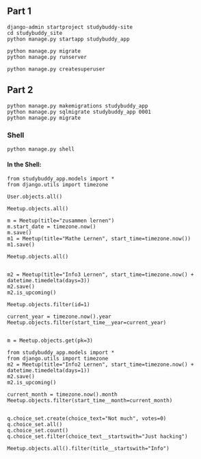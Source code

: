 ## Part 1

    django-admin startproject studybuddy-site
    cd studybuddy_site
    python manage.py startapp studybuddy_app

    python manage.py migrate
    python manage.py runserver

    python manage.py createsuperuser

## Part 2

    python manage.py makemigrations studybuddy_app
    python manage.py sqlmigrate studybuddy_app 0001
    python manage.py migrate

### Shell

    python manage.py shell

#### In the Shell:

    from studybuddy_app.models import *
    from django.utils import timezone

    User.objects.all()

    Meetup.objects.all()
    
    m = Meetup(title="zusammen lernen")
    m.start_date = timezone.now()
    m.save()
    m1 = Meetup(title="Mathe Lernen", start_time=timezone.now())
    m1.save()

    Meetup.objects.all()


    m2 = Meetup(title="Info3 Lernen", start_time=timezone.now() + datetime.timedelta(days=3))
    m2.save()
    m2.is_upcoming()

    Meetup.objects.filter(id=1)

    current_year = timezone.now().year
    Meetup.objects.filter(start_time__year=current_year)

    
    m = Meetup.objects.get(pk=3)

    from studybuddy_app.models import *
    from django.utils import timezone
    m2 = Meetup(title="Info2 Lernen", start_time=timezone.now() + datetime.timedelta(days=1))
    m2.save()
    m2.is_upcoming()

    current_month = timezone.now().month
    Meetup.objects.filter(start_time__month=current_month)


    q.choice_set.create(choice_text="Not much", votes=0)
    q.choice_set.all()
    q.choice_set.count()
    q.choice_set.filter(choice_text__startswith="Just hacking")
    
    Meetup.objects.all().filter(title__startswith="Info")

